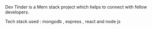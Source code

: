 Dev Tinder is a Mern stack project which helps to connect with fellow developers. 

Tech stack used : mongodb , express , react and node js